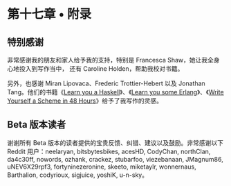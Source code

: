 # 第十七章 • 附录

## 特别感谢

非常感谢我的朋友和家人给予我的支持，特别是 Francesca Shaw，她让我全身心地投入到写作当中， 还有 Caroline Holden，帮助我校对书籍。

另外，也感谢 Miran Lipovaca、Frederic Trottier-Hebert 以及 Jonathan Tang。他们的书籍《[Learn you a Haskell](http://learnyouahaskell.com/)》、《[Learn you some Erlang](http://learnyousomeerlang.com/)》、《[Write Yourself a Scheme in 48 Hours](http://en.wikibooks.org/wiki/Write_Yourself_a_Scheme_in_48_Hours)》给予了我写作的灵感。

## Beta 版本读者

谢谢所有 Beta 版本的读者提供的宝贵反馈、纠错、建议以及鼓励。非常感谢以下 Reddit 用户：neelaryan, bitsbytesbikes, acesHD, CodyChan, northClan, da4c30ff, nowords, ozhank, crackez, stubarfoo, viezebanaan, JMagnum86, uNEV6X29rpf3, fortyninezeronine, skeeto, miketaylr, wonnernaus, Barthalion, codyrioux, sigjuice, yoshiK, u-n-sky。